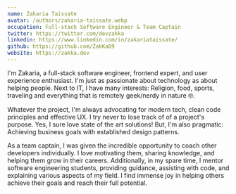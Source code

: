 ```yaml
---
name: Zakaria Taissate
avatar: /authors/zakaria-taissate.webp
occupation: Full-stack Software Engineer & Team Captain
twitter: https://twitter.com/devzakka
linkedin: https://www.linkedin.com/in/zakariataissate/
github: https://github.com/ZakKa89
website: https://zakka.dev
---
```


I'm Zakaria, a full-stack software engineer, frontend expert, and user experience enthusiast. I'm just as passionate about technology as about helping people. Next to IT, I have many interests: Religion, food, sports, traveling and everything that is remotely geek/nerdy in nature 🤓.

Whatever the project, I'm always advocating for modern tech, clean code principles and effective UX. I try never to lose track of of a project's purpose. Yes, I sure love state of the art solutions! But, I'm also pragmatic: Achieving business goals with established design patterns.

As a team captain, I was given the incredible opportunity to coach other developers individually. I love motivating them, sharing knowledge, and helping them grow in their careers. Additionally, in my spare time, I mentor software engineering students, providing guidance, assisting with code, and explaining various aspects of my field. I find immense joy in helping others achieve their goals and reach their full potential.
